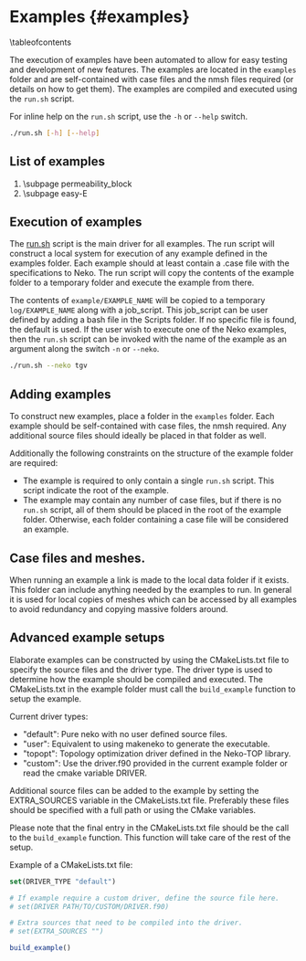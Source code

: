 # Examples {#examples}
\tableofcontents

The execution of examples have been automated to allow for easy testing and
development of new features. The examples are located in the `examples` folder
and are self-contained with case files and the nmsh files required (or details
on how to get them). The examples are compiled and executed using the `run.sh`
script.

For inline help on the `run.sh` script, use the `-h` or `--help` switch.

```sh
./run.sh [-h] [--help]
```

## List of examples

1. \subpage permeability_block
2. \subpage easy-E

## Execution of examples

The [run.sh](../../run.sh) script is the main driver for all examples.
The run script will construct a local system for execution of any example
defined in the examples folder. Each example should at least contain a .case
file with the specifications to Neko. The run script will copy the contents of
the example folder to a temporary folder and execute the example from there.

The contents of `example/EXAMPLE_NAME` will be copied to a temporary
`log/EXAMPLE_NAME` along with a job_script. This job_script can be user defined
by
adding a bash file in the Scripts folder. If no specific file is found, the
default is used. If the user wish to execute one of the Neko examples, then the
`run.sh` script can be invoked with the name of the example as an argument along
the switch `-n` or `--neko`.

```sh
./run.sh --neko tgv
```

## Adding examples

To construct new examples, place a folder in the `examples` folder. Each example
should be self-contained with case files, the nmsh required. Any additional
source files should ideally be placed in that folder as well.

Additionally the following constraints on the structure of the example folder
are required:

- The example is required to only contain a single `run.sh` script. This script
  indicate the root of the example.
- The example may contain any number of case files, but if there is no `run.sh`
  script, all of them should be placed in the root of the example folder.
  Otherwise, each folder containing a case file will be considered an example.

## Case files and meshes.

When running an example a link is made to the local data folder if it exists.
This folder can include anything needed by the examples to run. In general it is
used for local copies of meshes which can be accessed by all examples to avoid
redundancy and copying massive folders around.

## Advanced example setups

Elaborate examples can be constructed by using the CMakeLists.txt file to
specify the source files and the driver type. The driver type is used to
determine how the example should be compiled and executed. The CMakeLists.txt in
the example folder must call the `build_example` function to setup the example. 

Current driver types:

- "default": Pure neko with no user defined source files.
- "user":    Equivalent to using makeneko to generate the executable.
- "topopt":  Topology optimization driver defined in the Neko-TOP library.
- "custom":  Use the driver.f90 provided in the current example folder or read
             the cmake variable DRIVER.

Additional source files can be added to the example by setting the EXTRA_SOURCES
variable in the CMakeLists.txt file. Preferably these files should be specified
with a full path or using the CMake variables.

Please note that the final entry in the CMakeLists.txt file should be the
call to the `build_example` function. This function will take care of the
rest of the setup.

Example of a CMakeLists.txt file:

```cmake
set(DRIVER_TYPE "default")

# If example require a custom driver, define the source file here.
# set(DRIVER PATH/TO/CUSTOM/DRIVER.f90)

# Extra sources that need to be compiled into the driver.
# set(EXTRA_SOURCES "")

build_example()

```
